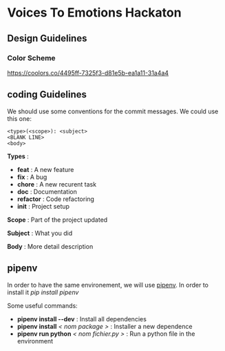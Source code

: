 # Voices To Emotions Hackaton

## Design Guidelines

### Color Scheme

https://coolors.co/4495ff-7325f3-d81e5b-ea1a11-31a4a4

## coding Guidelines

We should use some conventions for the commit messages. We could use this one:

```
<type>(<scope>): <subject>
<BLANK LINE>
<body>
```

**Types** :
- **feat** : A new feature
- **fix** : A bug
- **chore** : A new recurent task
- **doc** : Documentation
- **refactor** : Code refactoring
- **init** : Project setup

**Scope** : Part of the project updated

**Subject** : What you did

**Body** : More detail description


## pipenv

In order to have the same environement, we will use [pipenv](https://github.com/pypa/pipenv). In order to install it  *pip install pipenv*

Some useful commands:
- **pipenv install --dev** : Install all dependencies
- **pipenv install** *< nom package >* : Installer a new dependence
- **pipenv run python** *< nom fichier.py >* : Run a python file in the environment
